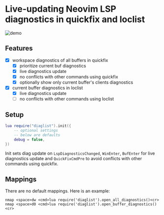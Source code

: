 # Live-updating Neovim LSP diagnostics in quickfix and loclist

![demo](https://github.com/onsails/diaglist.nvim/raw/gif/demo.gif)

## Features

- [x] workspace diagnostics of all buffers in quickfix
    - [x] prioritize current buf diagnostics
    - [x] live diagnostics update
    - [x] no conflicts with other commands using quickfix
    - [x] optionally show only current buffer's clients diagnostics
- [x] current buffer diagnostics in loclist
    - [x] live diagnostics update
    - [ ] no conflicts with other commands using loclist

## Setup

```lua
lua require("diaglist").init({
    -- optional settings
    -- below are defaults
    debug = false, 
})
```

Init sets diag update on `LspDiagnosticsChanged`, `WinEnter`, `BufEnter` for live diagnostics update
and `QuickFixCmdPre` to avoid conflicts with other commands using quickfix.

## Mappings

There are no default mappings. Here is an example:

```vimscript
nmap <space>dw <cmd>lua require('diaglist').open_all_diagnostics()<cr>
nmap <space>d0 <cmd>lua require('diaglist').open_buffer_diagnostics()<cr>
```
